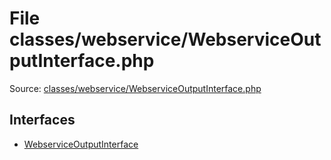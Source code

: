 File classes/webservice/WebserviceOutputInterface.php
=========

Source: [classes/webservice/WebserviceOutputInterface.php](https://github.com/PrestaShop/PrestaShop/blob/1.6.0.12/classes/webservice/WebserviceOutputInterface.php)

Interfaces
----------

* [WebserviceOutputInterface](interface.WebserviceOutputInterface.md)



